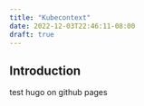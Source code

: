 ```yaml
---
title: "Kubecontext"
date: 2022-12-03T22:46:11-08:00
draft: true
---
```


## Introduction

test hugo on github pages


